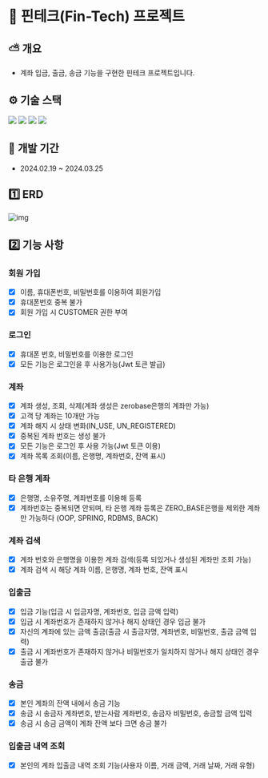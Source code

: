 # 📖 핀테크(Fin-Tech) 프로젝트

## ⛅ 개요

- 계좌 입금, 출금, 송금 기능을 구현한 핀테크 프로젝트입니다.

## ⚙ 기술 스택

<div> 
  <img src="https://img.shields.io/badge/Java-181717?style=for-the-badge&logo=Conda-Forge&logoColor=white"> 
  <img src="https://img.shields.io/badge/SpringBoot-181717?style=for-the-badge&logo=SpringBoot&logoColor=white"> 
  <img src="https://img.shields.io/badge/MySQL-181717?style=for-the-badge&logo=MySql&logoColor=white">
  <img src="https://img.shields.io/badge/GitHub-181717?style=for-the-badge&logo=github&logoColor=white">
</div>

## 📆 개발 기간
- 2024.02.19 ~ 2024.03.25

## 1️⃣ ERD

![img](https://github.com/KongJihoon/fintech/assets/138794635/f2aa6b9f-3ff9-4b47-aa06-e2c1921eb728)


## 2️⃣ 기능 사항

### 회원 가입
- [x] 이름, 휴대폰번호, 비밀번호를 이용하여 회원가입
- [x] 휴대폰번호 중복 불가
- [x] 회원 가입 시 CUSTOMER 권한 부여

### 로그인
- [x] 휴대폰 번호, 비밀번호를 이용한 로그인
- [x] 모든 기능은 로그인을 후 사용가능(Jwt 토큰 발급)

### 계좌
- [x] 계좌 생성, 조회, 삭제(계좌 생성은 zerobase은행의 계좌만 가능)
- [x] 고객 당 계좌는 10개만 가능
- [x] 계좌 해지 시 상태 변화(IN_USE, UN_REGISTERED)
- [x] 중복된 계좌 번호는 생성 불가
- [x] 모든 기능은 로그인 후 사용 가능(Jwt 토큰 이용)
- [x] 계좌 목록 조회(이름, 은행명, 계좌번호, 잔액 표시)

### 타 은행 계좌
- [x] 은행명, 소유주명, 계좌번호를 이용해 등록
- [x] 계좌번호는 중복되면 안되며, 타 은행 계좌 등록은 ZERO_BASE은행을 제외한 계좌만 가능하다 (OOP, SPRING, RDBMS, BACK)

### 계좌 검색
- [x] 계좌 번호와 은행명을 이용한 계좌 검색(등록 되있거나 생성된 계좌만 조회 가능)
- [x] 계좌 검색 시 해당 계좌 이름, 은행명, 계좌 번호, 잔액 표시

### 입출금
- [x] 입금 기능(입금 시 입금자명, 계좌번호, 입금 금액 입력)
- [x] 입금 시 계좌번호가 존재하지 않거나 해지 상태인 경우 입금 불가
- [x] 자신의 계좌에 있는 금액 출금(출금 시 출금자명, 계좌번호, 비밀번호, 출금 금액 입력)
- [x] 출금 시 계좌번호가 존재하지 않거나 비밀번호가 일치하지 않거나 해지 상태인 경우 출금 불가

### 송금
- [x] 본인 계좌의 잔액 내에서 송금 기능
- [x] 송금 시 송금자 계좌번호, 받는사람 계좌번호, 송금자 비밀번호, 송금할 금액 입력
- [x] 송금 시 송금 금액이 계좌 잔액 보다 크면 송금 불가

### 입출금 내역 조회
- [x] 본인의 계좌 입출금 내역 조회 기능(사용자 이름, 거래 금액, 거래 날짜, 거래 유형)
